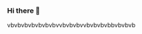### Hi there 👋

<!--
kodfkdfdfjlfdffdfdfdffdfdfdfdfddfdfdfdfdfddfdfdfdfdfd
Here are some ideas to get you started:

- 🔭 I’m currently working on Python And tkinter projects
- 🌱 I’m currently learning Python And tkinter
- 👯 I’m looking to collaborate on Nothing
- ⚡ Fun fact:bug is a word that every programmer scared xD
- 😊 I am interested is python tkinter kivy pygame java c c++ and game development  
- byee
-->vbvbvbvbvbvbvbvvbvbvbvvbvbvbvbbvbvbvb
